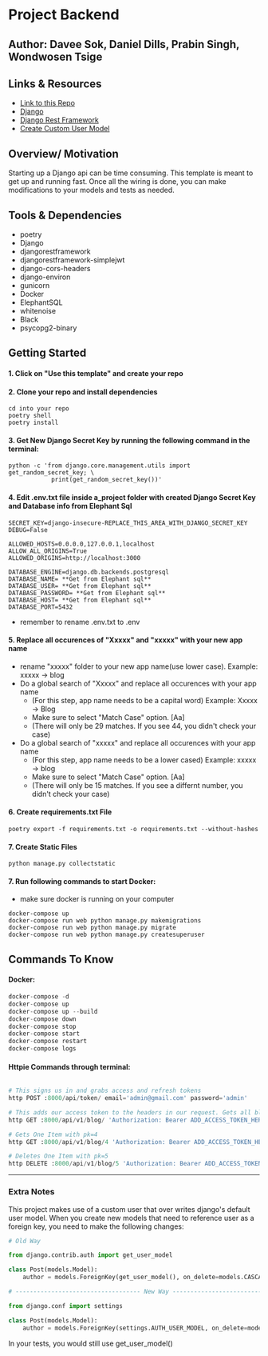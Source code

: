 # Project Backend

## Author: Davee Sok, Daniel Dills, Prabin Singh, Wondwosen Tsige

## Links & Resources

- [Link to this Repo](https://github.com/daveeS987/template-davees-django-api)
- [Django](https://docs.djangoproject.com/en/3.2/)
- [Django Rest Framework](https://www.django-rest-framework.org/)
- [Create Custom User Model](https://testdriven.io/blog/django-custom-user-model/)

## Overview/ Motivation

Starting up a Django api can be time consuming. This template is meant to get up and running fast. Once all the wiring is done, you can make modifications to your models and tests as needed.

## Tools & Dependencies

- poetry
- Django
- djangorestframework
- djangorestframework-simplejwt
- django-cors-headers
- django-environ
- gunicorn
- Docker
- ElephantSQL
- whitenoise
- Black
- psycopg2-binary

## Getting Started

#### 1. Click on "Use this template" and create your repo

#### 2. Clone your repo and install dependencies

```iterm
cd into your repo
poetry shell
poetry install
```

#### 3. Get New Django Secret Key by running the following command in the terminal:

```iterm
python -c 'from django.core.management.utils import get_random_secret_key; \
            print(get_random_secret_key())'
```

#### 4. Edit .env.txt file inside a_project folder with created Django Secret Key and Database info from Elephant Sql

```env
SECRET_KEY=django-insecure-REPLACE_THIS_AREA_WITH_DJANGO_SECRET_KEY
DEBUG=False

ALLOWED_HOSTS=0.0.0.0,127.0.0.1,localhost
ALLOW_ALL_ORIGINS=True
ALLOWED_ORIGINS=http://localhost:3000

DATABASE_ENGINE=django.db.backends.postgresql
DATABASE_NAME= **Get from Elephant sql**
DATABASE_USER= **Get from Elephant sql**
DATABASE_PASSWORD= **Get from Elephant sql**
DATABASE_HOST= **Get from Elephant sql**
DATABASE_PORT=5432
```

- remember to rename .env.txt to .env

#### 5. Replace all occurences of "Xxxxx" and "xxxxx" with your new app name

- rename "xxxxx" folder to your new app name(use lower case). Example: xxxxx -> blog
- Do a global search of "Xxxxx" and replace all occurences with your app name
  - (For this step, app name needs to be a capital word) Example: Xxxxx -> Blog
  - Make sure to select "Match Case" option. [Aa]
  - (There will only be 29 matches. If you see 44, you didn't check your case)
- Do a global search of "xxxxx" and replace all occurences with your app name
  - (For this step, app name needs to be a lower cased) Example: xxxxx -> blog
  - Make sure to select "Match Case" option. [Aa]
  - (There will only be 15 matches. If you see a differnt number, you didn't check your case)

#### 6. Create requirements.txt File

```terminal
poetry export -f requirements.txt -o requirements.txt --without-hashes
```

#### 7. Create Static Files

```terminal
python manage.py collectstatic
```

#### 7. Run following commands to start Docker:

- make sure docker is running on your computer

```iterm
docker-compose up
docker-compose run web python manage.py makemigrations
docker-compose run web python manage.py migrate
docker-compose run web python manage.py createsuperuser
```

## Commands To Know

#### Docker:

```python
docker-compose -d
docker-compose up
docker-compose up --build
docker-compose down
docker-compose stop
docker-compose start
docker-compose restart
docker-compose logs
```

#### Httpie Commands through terminal:

```python

# This signs us in and grabs access and refresh tokens
http POST :8000/api/token/ email='admin@gmail.com' password='admin'

# This adds our access token to the headers in our request. Gets all blogs
http GET :8000/api/v1/blog/ 'Authorization: Bearer ADD_ACCESS_TOKEN_HERE'

# Gets One Item with pk=4
http GET :8000/api/v1/blog/4 'Authorization: Bearer ADD_ACCESS_TOKEN_HERE'

# Deletes One Item with pk=5
http DELETE :8000/api/v1/blog/5 'Authorization: Bearer ADD_ACCESS_TOKEN_HERE'
```

---

### Extra Notes

This project makes use of a custom user that over writes django's default user model. When you create new models that need to reference user as a foreign key, you need to make the following changes:

```python
# Old Way

from django.contrib.auth import get_user_model

class Post(models.Model):
    author = models.ForeignKey(get_user_model(), on_delete=models.CASCADE)

# ----------------------------------- New Way -----------------------------------

from django.conf import settings

class Post(models.Model):
    author = models.ForeignKey(settings.AUTH_USER_MODEL, on_delete=models.CASCADE)

```

In your tests, you would still use get_user_model()
